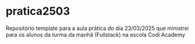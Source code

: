 # pratica2503
Repositório template para a aula prática do dia 23/03/2025 que ministrei para os alunos da turma da manhã (Fullstack) na escola Codi Academy
